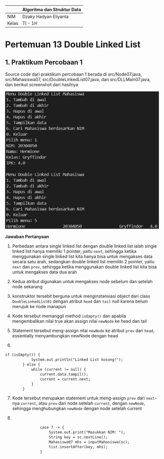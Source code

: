 | | Algoritma dan Struktur Data|
|--|--|
| NIM | Dzaky Hadyan Eliyanta |
| Kelas | TI - 1H |

# Pertemuan 13 Double Linked List

## 1. Praktikum Percobaan 1

Source code dari praktikum percobaan 1 berada di src/Node07.java, src/Mahasiswa07, src/DoubleLinkedList07.java, dan src/DLLMain07.java, dan berikut screenshot dari hasilnya

![Screenshot](img/Screenshot%202025-05-26%20114745.png)

**Jawaban Pertanyaan**

1. Perbedaan antara single linked list dengan double linked list ialah single linked list hanya memiliki 1 pointer, yaitu `next`, sehingga ketika menggunakan single linked list kita hanya bisa untuk mengakses data secara satu arah, sedangkan double linked list memiliki 2 pointer, yaitu `next` dan `prev`, sehingga ketika menggunakan double linked list kita bisa untuk mengakses data dua arah

2. Kedua atribut digunakan untuk mengakses node sebelum dan setelah node sekarang

3. konstruktor tersebit berguna untuk menginstansiasi object dari class `DoubleLinkedList01` dengan atribut `head` dan `tail` null karena belum merujuk ke node manapun

4. Kode tersebut memanggil method `isEmpty()` dan apabila mengembalikan nilai true akan assign nilai `newNode` ke head dan tail

5. Statement tersebut meng-assign nilai `newNode` ke atribut `prev` dari `head`, essentially menyambungkan newNode dengan head

6. 
```
if (isEmpty()) {
            System.out.println("Linked List kosong!");
        } else {
            while (current != null) {
                current.data.tampil();
                current = current.next;
            }
        }
```

7. Kode tersebut merupakan statement untuk meng-assign `prev` dari `next`-nya `current`, atau `prev` dari node setelah `current`, dengan `newNode`, sehingga menghubungkan `newNode` dengan node setelah current

8. 
```
                case 7 -> {
                    System.out.print("Masukkan NIM: ");
                    String key = sc.nextLine();
                    Mahasiswa07 mhs = inputMahasiswa(sc);
                    list.insertAfter(key, mhs);
                }
```